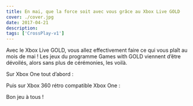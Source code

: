 ```yaml
---
title: En mai, que la force soit avec vous grâce au Xbox Live GOLD
cover: ./cover.jpg
date: 2017-04-21
description:
tags: ['CrossPlay-v1']
---
```


Avec le Xbox Live GOLD, vous allez effectivement faire ce qui vous plaît au mois de mai ! Les jeux du programme Games with GOLD viennent d’être dévoilés, alors sans plus de cérémonies, les voilà.

Sur Xbox One tout d’abord :

Puis sur Xbox 360 rétro compatible Xbox One :

Bon jeu à tous !
